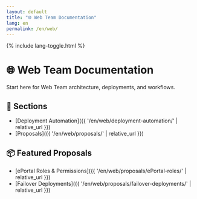 ```yaml
---
layout: default
title: "🌐 Web Team Documentation"
lang: en
permalink: /en/web/
---
```


{% include lang-toggle.html %}

# 🌐 Web Team Documentation

Start here for Web Team architecture, deployments, and workflows.

## 📂 Sections
- [Deployment Automation]({{ '/en/web/deployment-automation/' | relative_url }})
- [Proposals]({{ '/en/web/proposals/' | relative_url }})

## 📦 Featured Proposals
- [ePortal Roles & Permissions]({{ '/en/web/proposals/ePortal-roles/' | relative_url }})
- [Failover Deployments]({{ '/en/web/proposals/failover-deployments/' | relative_url }})
